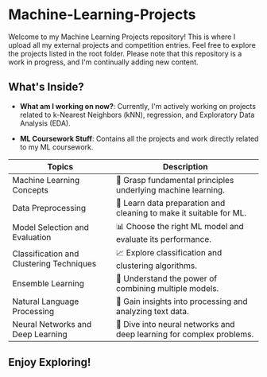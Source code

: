 # Machine-Learning-Projects

Welcome to my Machine Learning Projects repository! This is where I upload all my external projects and competition entries. Feel free to explore the projects listed in the root folder. Please note that this repository is a work in progress, and I'm continually adding new content.

## What's Inside?

- **What am I working on now?**: Currently, I'm actively working on projects related to k-Nearest Neighbors (kNN), regression, and Exploratory Data Analysis (EDA). 

- **ML Coursework Stuff**: Contains all the projects and work directly related to my ML coursework.

| Topics                                  | Description                                                       |
|-----------------------------------------|-------------------------------------------------------------------|
| Machine Learning Concepts                | 🧠 Grasp fundamental principles underlying machine learning.         |
| Data Preprocessing                       | 🧹 Learn data preparation and cleaning to make it suitable for ML.    |
| Model Selection and Evaluation           | 📊 Choose the right ML model and evaluate its performance.           |
| Classification and Clustering Techniques | 📈 Explore classification and clustering algorithms.                 |
| Ensemble Learning                        | 🤝 Understand the power of combining multiple models.               |
| Natural Language Processing              | 📝 Gain insights into processing and analyzing text data.             |
| Neural Networks and Deep Learning        | 🧠 Dive into neural networks and deep learning for complex problems. |

## Enjoy Exploring!
